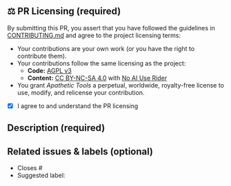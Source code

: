 <!-- Thank you for opening a PR! We really appreciate your contribution 🙌 -->

<!-- ⚠️ Remember to sign off your commits with `git commit -s` to certify that you have the right to contribute and agree to the licensing terms. -->


## ⚖️ PR Licensing (required)

By submitting this PR, you assert that you have followed the guidelines in [CONTRIBUTING.md](../CONTRIBUTING.md) and agree to the project licensing terms:

- Your contributions are your own work (or you have the right to contribute them).  
- Your contributions follow the same licensing as the project:
  - **Code:** [AGPL v3](../LICENSE-CODE)  
  - **Content:** [CC BY-NC-SA 4.0](../LICENSE) with [No AI Use Rider](../LICENSE-NOAI-CONTENT)  
- You grant *Apathetic Tools* a perpetual, worldwide, royalty-free license to use, modify, and relicense your contribution.  

- [x] I agree to and understand the PR licensing

<!-- ⚠️ Note: Only *Apathetic Tools* may offer alternative licensing; all other uses must follow the licenses above. -->


## Description (required)

<!-- Please describe the change you are proposing, and why -->

<!-- Please make changes in **one language** only -->


## Related issues & labels (optional)

- Closes #<!-- Add an issue number if this PR will close it. -->
- Suggested label: <!-- Help us triage by suggesting one of our labels that describes your PR -->

<!-- If you are a member of the Apathetic Tools Discord, please add your username in the description so we can welcome you there! -->
<!-- https://discord.gg/PW6GahZ7 -->
